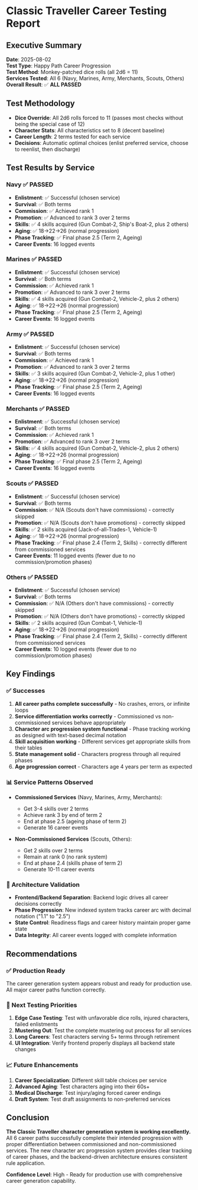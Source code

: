 # Classic Traveller Career Testing Report

## Executive Summary

**Date**: 2025-08-02  
**Test Type**: Happy Path Career Progression  
**Test Method**: Monkey-patched dice rolls (all 2d6 = 11)  
**Services Tested**: All 6 (Navy, Marines, Army, Merchants, Scouts, Others)  
**Overall Result**: ✅ **ALL PASSED**

## Test Methodology

- **Dice Override**: All 2d6 rolls forced to 11 (passes most checks without being the special case of 12)
- **Character Stats**: All characteristics set to 8 (decent baseline)
- **Career Length**: 2 terms tested for each service
- **Decisions**: Automatic optimal choices (enlist preferred service, choose to reenlist, then discharge)

## Test Results by Service

### Navy ✅ PASSED
- **Enlistment**: ✅ Successful (chosen service)
- **Survival**: ✅ Both terms
- **Commission**: ✅ Achieved rank 1
- **Promotion**: ✅ Advanced to rank 3 over 2 terms
- **Skills**: ✅ 4 skills acquired (Gun Combat-2, Ship's Boat-2, plus 2 others)
- **Aging**: ✅ 18→22→26 (normal progression)
- **Phase Tracking**: ✅ Final phase 2.5 (Term 2, Ageing)
- **Career Events**: 16 logged events

### Marines ✅ PASSED  
- **Enlistment**: ✅ Successful (chosen service)
- **Survival**: ✅ Both terms
- **Commission**: ✅ Achieved rank 1
- **Promotion**: ✅ Advanced to rank 3 over 2 terms
- **Skills**: ✅ 4 skills acquired (Gun Combat-2, Vehicle-2, plus 2 others)
- **Aging**: ✅ 18→22→26 (normal progression)
- **Phase Tracking**: ✅ Final phase 2.5 (Term 2, Ageing)
- **Career Events**: 16 logged events

### Army ✅ PASSED
- **Enlistment**: ✅ Successful (chosen service)
- **Survival**: ✅ Both terms  
- **Commission**: ✅ Achieved rank 1
- **Promotion**: ✅ Advanced to rank 3 over 2 terms
- **Skills**: ✅ 3 skills acquired (Gun Combat-2, Vehicle-2, plus 1 other)
- **Aging**: ✅ 18→22→26 (normal progression)
- **Phase Tracking**: ✅ Final phase 2.5 (Term 2, Ageing)  
- **Career Events**: 16 logged events

### Merchants ✅ PASSED
- **Enlistment**: ✅ Successful (chosen service)
- **Survival**: ✅ Both terms
- **Commission**: ✅ Achieved rank 1  
- **Promotion**: ✅ Advanced to rank 3 over 2 terms
- **Skills**: ✅ 4 skills acquired (Gun Combat-2, Vehicle-2, plus 2 others)
- **Aging**: ✅ 18→22→26 (normal progression)
- **Phase Tracking**: ✅ Final phase 2.5 (Term 2, Ageing)
- **Career Events**: 16 logged events

### Scouts ✅ PASSED
- **Enlistment**: ✅ Successful (chosen service)
- **Survival**: ✅ Both terms
- **Commission**: ✅ N/A (Scouts don't have commissions) - correctly skipped
- **Promotion**: ✅ N/A (Scouts don't have promotions) - correctly skipped  
- **Skills**: ✅ 2 skills acquired (Jack-of-all-Trades-1, Vehicle-1)
- **Aging**: ✅ 18→22→26 (normal progression)
- **Phase Tracking**: ✅ Final phase 2.4 (Term 2, Skills) - correctly different from commissioned services
- **Career Events**: 11 logged events (fewer due to no commission/promotion phases)

### Others ✅ PASSED
- **Enlistment**: ✅ Successful (chosen service)
- **Survival**: ✅ Both terms
- **Commission**: ✅ N/A (Others don't have commissions) - correctly skipped
- **Promotion**: ✅ N/A (Others don't have promotions) - correctly skipped
- **Skills**: ✅ 2 skills acquired (Gun Combat-1, Vehicle-1)  
- **Aging**: ✅ 18→22→26 (normal progression)
- **Phase Tracking**: ✅ Final phase 2.4 (Term 2, Skills) - correctly different from commissioned services
- **Career Events**: 10 logged events (fewer due to no commission/promotion phases)

## Key Findings

### ✅ Successes
1. **All career paths complete successfully** - No crashes, errors, or infinite loops
2. **Service differentiation works correctly** - Commissioned vs non-commissioned services behave appropriately
3. **Character arc progression system functional** - Phase tracking working as designed with text-based decimal notation
4. **Skill acquisition working** - Different services get appropriate skills from their tables
5. **State management solid** - Characters progress through all required phases
6. **Age progression correct** - Characters age 4 years per term as expected

### 📊 Service Patterns Observed
- **Commissioned Services** (Navy, Marines, Army, Merchants):
  - Get 3-4 skills over 2 terms
  - Achieve rank 3 by end of term 2
  - End at phase 2.5 (ageing phase of term 2)
  - Generate 16 career events
  
- **Non-Commissioned Services** (Scouts, Others):
  - Get 2 skills over 2 terms  
  - Remain at rank 0 (no rank system)
  - End at phase 2.4 (skills phase of term 2)
  - Generate 10-11 career events

### 🔧 Architecture Validation
- **Frontend/Backend Separation**: Backend logic drives all career decisions correctly
- **Phase Progression**: New indexed system tracks career arc with decimal notation ("1.1" to "2.5")
- **State Control**: Readiness flags and career history maintain proper game state
- **Data Integrity**: All career events logged with complete information

## Recommendations

### ✅ Production Ready
The career generation system appears robust and ready for production use. All major career paths function correctly.

### 🎯 Next Testing Priorities
1. **Edge Case Testing**: Test with unfavorable dice rolls, injured characters, failed enlistments
2. **Mustering Out**: Test the complete mustering out process for all services  
3. **Long Careers**: Test characters serving 5+ terms through retirement
4. **UI Integration**: Verify frontend properly displays all backend state changes

### 📈 Future Enhancements
1. **Career Specialization**: Different skill table choices per service
2. **Advanced Aging**: Test characters aging into their 60s+
3. **Medical Discharge**: Test injury/aging forced career endings
4. **Draft System**: Test draft assignments to non-preferred services

## Conclusion

**The Classic Traveller character generation system is working excellently.** All 6 career paths successfully complete their intended progression with proper differentiation between commissioned and non-commissioned services. The new character arc progression system provides clear tracking of career phases, and the backend-driven architecture ensures consistent rule application.

**Confidence Level**: High - Ready for production use with comprehensive career generation capability.